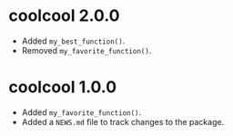 # coolcool 2.0.0

* Added `my_best_function()`.
* Removed `my_favorite_function()`.

# coolcool 1.0.0

* Added `my_favorite_function()`.
* Added a `NEWS.md` file to track changes to the package.
